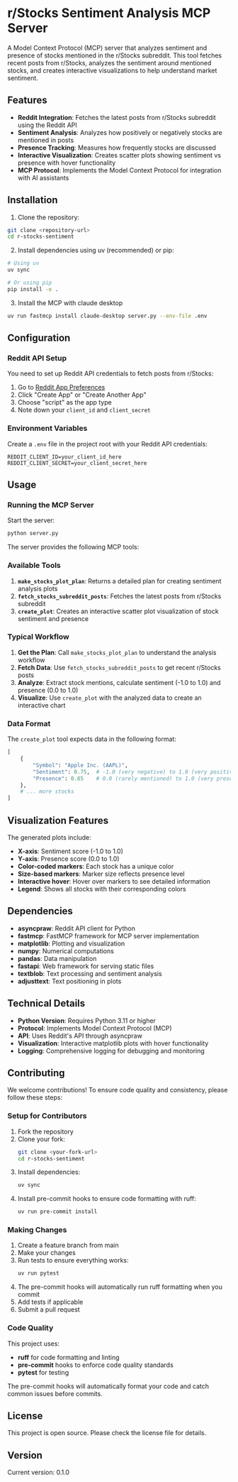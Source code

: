 # r/Stocks Sentiment Analysis MCP Server

A Model Context Protocol (MCP) server that analyzes sentiment and presence of stocks mentioned in the r/Stocks subreddit. This tool fetches recent posts from r/Stocks, analyzes the sentiment around mentioned stocks, and creates interactive visualizations to help understand market sentiment.

## Features

- **Reddit Integration**: Fetches the latest posts from r/Stocks subreddit using the Reddit API
- **Sentiment Analysis**: Analyzes how positively or negatively stocks are mentioned in posts
- **Presence Tracking**: Measures how frequently stocks are discussed
- **Interactive Visualization**: Creates scatter plots showing sentiment vs presence with hover functionality
- **MCP Protocol**: Implements the Model Context Protocol for integration with AI assistants

## Installation

1. Clone the repository:

```bash
git clone <repository-url>
cd r-stocks-sentiment
```

2. Install dependencies using uv (recommended) or pip:

```bash
# Using uv
uv sync

# Or using pip
pip install -e .
```

3.  Install the MCP with claude desktop

```bash
uv run fastmcp install claude-desktop server.py --env-file .env
```

## Configuration

### Reddit API Setup

You need to set up Reddit API credentials to fetch posts from r/Stocks:

1. Go to [Reddit App Preferences](https://www.reddit.com/prefs/apps)
2. Click "Create App" or "Create Another App"
3. Choose "script" as the app type
4. Note down your `client_id` and `client_secret`

### Environment Variables

Create a `.env` file in the project root with your Reddit API credentials:

```env
REDDIT_CLIENT_ID=your_client_id_here
REDDIT_CLIENT_SECRET=your_client_secret_here
```

## Usage

### Running the MCP Server

Start the server:

```bash
python server.py
```

The server provides the following MCP tools:

### Available Tools

1. **`make_stocks_plot_plan`**: Returns a detailed plan for creating sentiment analysis plots
2. **`fetch_stocks_subreddit_posts`**: Fetches the latest posts from r/Stocks subreddit
3. **`create_plot`**: Creates an interactive scatter plot visualization of stock sentiment and presence

### Typical Workflow

1. **Get the Plan**: Call `make_stocks_plot_plan` to understand the analysis workflow
2. **Fetch Data**: Use `fetch_stocks_subreddit_posts` to get recent r/Stocks posts
3. **Analyze**: Extract stock mentions, calculate sentiment (-1.0 to 1.0) and presence (0.0 to 1.0)
4. **Visualize**: Use `create_plot` with the analyzed data to create an interactive chart

### Data Format

The `create_plot` tool expects data in the following format:

```python
[
    {
        "Symbol": "Apple Inc. (AAPL)",
        "Sentiment": 0.75,  # -1.0 (very negative) to 1.0 (very positive)
        "Presence": 0.85    # 0.0 (rarely mentioned) to 1.0 (very present)
    },
    # ... more stocks
]
```

## Visualization Features

The generated plots include:

- **X-axis**: Sentiment score (-1.0 to 1.0)
- **Y-axis**: Presence score (0.0 to 1.0)
- **Color-coded markers**: Each stock has a unique color
- **Size-based markers**: Marker size reflects presence level
- **Interactive hover**: Hover over markers to see detailed information
- **Legend**: Shows all stocks with their corresponding colors

## Dependencies

- **asyncpraw**: Reddit API client for Python
- **fastmcp**: FastMCP framework for MCP server implementation
- **matplotlib**: Plotting and visualization
- **numpy**: Numerical computations
- **pandas**: Data manipulation
- **fastapi**: Web framework for serving static files
- **textblob**: Text processing and sentiment analysis
- **adjusttext**: Text positioning in plots

## Technical Details

- **Python Version**: Requires Python 3.11 or higher
- **Protocol**: Implements Model Context Protocol (MCP)
- **API**: Uses Reddit's API through asyncpraw
- **Visualization**: Interactive matplotlib plots with hover functionality
- **Logging**: Comprehensive logging for debugging and monitoring

## Contributing

We welcome contributions! To ensure code quality and consistency, please follow these steps:

### Setup for Contributors

1. Fork the repository
2. Clone your fork:
   ```bash
   git clone <your-fork-url>
   cd r-stocks-sentiment
   ```
3. Install dependencies:
   ```bash
   uv sync
   ```
4. Install pre-commit hooks to ensure code formatting with ruff:
   ```bash
   uv run pre-commit install
   ```

### Making Changes

1. Create a feature branch from main
2. Make your changes
3. Run tests to ensure everything works:
   ```bash
   uv run pytest
   ```
4. The pre-commit hooks will automatically run ruff formatting when you commit
5. Add tests if applicable
6. Submit a pull request

### Code Quality

This project uses:

- **ruff** for code formatting and linting
- **pre-commit** hooks to enforce code quality standards
- **pytest** for testing

The pre-commit hooks will automatically format your code and catch common issues before commits.

## License

This project is open source. Please check the license file for details.

## Version

Current version: 0.1.0
